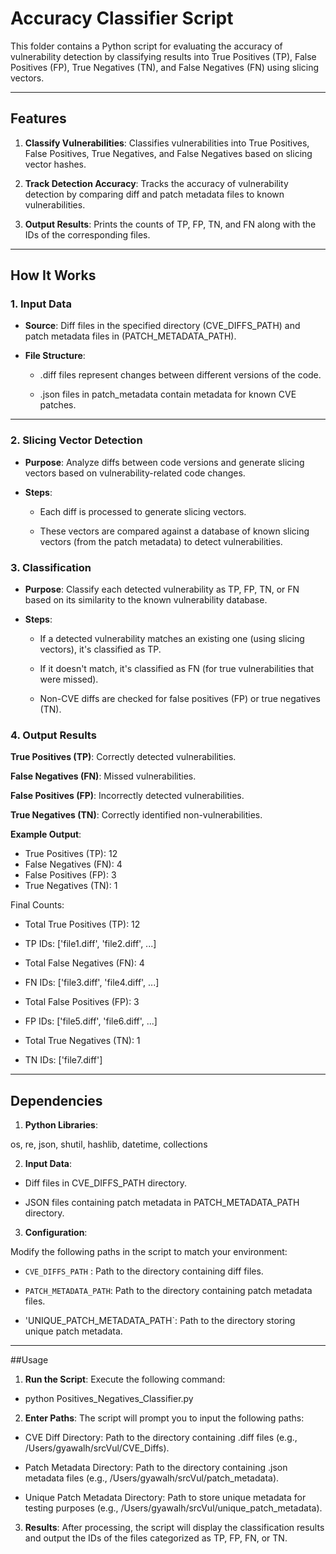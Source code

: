 # Accuracy Classifier Script

This folder contains a Python script for evaluating the accuracy of vulnerability detection by classifying results into True Positives (TP), False Positives (FP), True Negatives (TN), and False Negatives (FN) using slicing vectors.

---

## Features

1. **Classify Vulnerabilities**:
Classifies vulnerabilities into True Positives, False Positives, True Negatives, and False Negatives based on slicing vector hashes.

2. **Track Detection Accuracy**:
Tracks the accuracy of vulnerability detection by comparing diff and patch metadata files to known vulnerabilities.

3. **Output Results**:
Prints the counts of TP, FP, TN, and FN along with the IDs of the corresponding files.

---

## How It Works

### 1. Input Data
- **Source**: Diff files in the specified directory (CVE_DIFFS_PATH) and patch metadata files in (PATCH_METADATA_PATH).

- **File Structure**:

  - .diff files represent changes between different versions of the code.

  - .json files in patch_metadata contain metadata for known CVE patches.

---

### 2. Slicing Vector Detection
- **Purpose**: Analyze diffs between code versions and generate slicing vectors based on vulnerability-related code changes.

- **Steps**:

  - Each diff is processed to generate slicing vectors.

  - These vectors are compared against a database of known slicing vectors (from the patch metadata) to detect vulnerabilities.

### 3. Classification
- **Purpose**: Classify each detected vulnerability as TP, FP, TN, or FN based on its similarity to the known vulnerability database.

- **Steps**:

  - If a detected vulnerability matches an existing one (using slicing vectors), it's classified as TP.

  - If it doesn't match, it's classified as FN (for true vulnerabilities that were missed).

  - Non-CVE diffs are checked for false positives (FP) or true negatives (TN).

### 4. Output Results
**True Positives (TP)**:
Correctly detected vulnerabilities.

**False Negatives (FN)**:
Missed vulnerabilities.

**False Positives (FP)**:
Incorrectly detected vulnerabilities.

**True Negatives (TN)**:
Correctly identified non-vulnerabilities.

**Example Output**:

- True Positives (TP): 12
- False Negatives (FN): 4
- False Positives (FP): 3
- True Negatives (TN):  1

Final Counts:
- Total True Positives (TP): 12
- TP IDs: ['file1.diff', 'file2.diff', ...]

- Total False Negatives (FN): 4
- FN IDs: ['file3.diff', 'file4.diff', ...]

- Total False Positives (FP): 3
- FP IDs: ['file5.diff', 'file6.diff', ...]

- Total True Negatives (TN): 1
- TN IDs: ['file7.diff']

---

## Dependencies

1. **Python Libraries**:

  os, re, json, shutil, hashlib, datetime, collections

2. **Input Data**:

  - Diff files in CVE_DIFFS_PATH directory.
  
  - JSON files containing patch metadata in PATCH_METADATA_PATH directory.

3. **Configuration**:

  Modify the following paths in the script to match your environment:

  - `CVE_DIFFS_PATH` : Path to the directory containing diff files.
  
  - `PATCH_METADATA_PATH`: Path to the directory containing patch metadata files.
  
  - 'UNIQUE_PATCH_METADATA_PATH`: Path to the directory storing unique patch metadata.

---

##Usage

1. **Run the Script**:
  Execute the following command:
  - python Positives_Negatives_Classifier.py
  
2. **Enter Paths**:
  The script will prompt you to input the following paths:

  - CVE Diff Directory: Path to the directory containing .diff files (e.g., /Users/gyawalh/srcVul/CVE_Diffs).

  - Patch Metadata Directory: Path to the directory containing .json metadata files (e.g., /Users/gyawalh/srcVul/patch_metadata).
  
  - Unique Patch Metadata Directory: Path to store unique metadata for testing purposes (e.g., /Users/gyawalh/srcVul/unique_patch_metadata).

3. **Results**:
  After processing, the script will display the classification results and output the IDs of the files categorized as TP, FP, FN, or TN.
